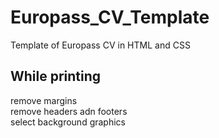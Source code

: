 # Europass_CV_Template
Template of Europass CV in HTML and CSS
## While printing  
remove margins  
remove headers adn footers  
select background graphics  
